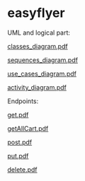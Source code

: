 # easyflyer

UML and logical part:

[classes_diagram.pdf](https://github.com/Archaia-Jun/easyflyer/files/7729806/classes_diagram.pdf)

[sequences_diagram.pdf](https://github.com/Archaia-Jun/easyflyer/files/7656279/sequences_diagram.pdf)

[use_cases_diagram.pdf](https://github.com/Archaia-Jun/easyflyer/files/7656280/use_cases_diagram.pdf)

[activity_diagram.pdf](https://github.com/Archaia-Jun/easyflyer/files/7729765/activity_diagram.pdf)



Endpoints:

[get.pdf](https://github.com/Archaia-Jun/easyflyer/files/7672600/get.pdf)

[getAllCart.pdf](https://github.com/Archaia-Jun/easyflyer/files/7672601/getAllCart.pdf)

[post.pdf](https://github.com/Archaia-Jun/easyflyer/files/7672602/post.pdf)

[put.pdf](https://github.com/Archaia-Jun/easyflyer/files/7672603/put.pdf)

[delete.pdf](https://github.com/Archaia-Jun/easyflyer/files/7672604/delete.pdf)


